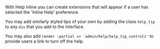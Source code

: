With Help Inline you can create extensions that will appear if a user 
has selected the 'Inline Help' preference.

You may add similarly styled tips of your own by adding the class `help_tip`
to any `div` that you add to the interface.

You may also add `render :partial => 'admin/help/help_tip_controls'` to
provide users a link to turn off the help.